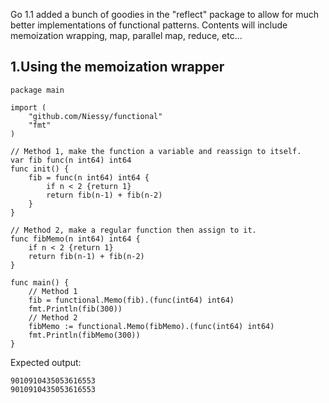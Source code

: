 Go 1.1 added a bunch of goodies in the "reflect" package to allow for much better implementations of functional patterns. Contents will include memoization wrapping, map, parallel map, reduce, etc...

<h2>1.Using the memoization wrapper</h2>

    package main
    
    import (
	    "github.com/Niessy/functional"
	    "fmt"
    )

    // Method 1, make the function a variable and reassign to itself.
    var fib func(n int64) int64
    func init() {
    	fib = func(n int64) int64 {
    		if n < 2 {return 1}
    		return fib(n-1) + fib(n-2)
    	}
    }

    // Method 2, make a regular function then assign to it.
    func fibMemo(n int64) int64 {
    	if n < 2 {return 1}
    	return fib(n-1) + fib(n-2)
    }

    func main() {
        // Method 1
    	fib = functional.Memo(fib).(func(int64) int64)
    	fmt.Println(fib(300))
        // Method 2
    	fibMemo := functional.Memo(fibMemo).(func(int64) int64)
    	fmt.Println(fibMemo(300))
    }
    

Expected output:

    9010910435053616553
    9010910435053616553
    

